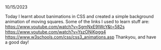 10/15/2023

Today I learnt about banimations in CSS and created a simple background animation of moving squares.
Some of the links I used to learn stuff are: 
https://www.youtube.com/watch?v=SgmNxE9lWcY&t=582s
https://www.youtube.com/watch?v=YszONjKpgg4
https://www.w3schools.com/css/css3_animations.asp
Thankyou, and have a good day!
